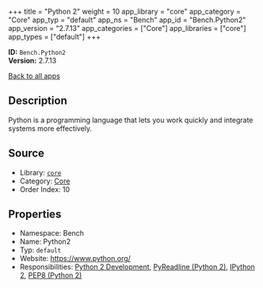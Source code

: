 ﻿+++
title = "Python 2"
weight = 10
app_library = "core"
app_category = "Core"
app_typ = "default"
app_ns = "Bench"
app_id = "Bench.Python2"
app_version = "2.7.13"
app_categories = ["Core"]
app_libraries = ["core"]
app_types = ["default"]
+++

**ID:** `Bench.Python2`  
**Version:** 2.7.13  
<!--more-->

[Back to all apps](/apps/)

## Description
Python is a programming language that lets you work quickly and integrate systems more effectively.

## Source

* Library: [`core`](/app_libraries/core)
* Category: [Core](/app_categories/core)
* Order Index: 10

## Properties

* Namespace: Bench
* Name: Python2
* Typ: `default`
* Website: <https://www.python.org/>
* Responsibilities: [Python 2 Development](/apps/Bench.Group.Python2Development), [PyReadline (Python 2)](/apps/Bench.Python2.PyReadline), [IPython 2](/apps/Bench.Python2.IPython), [PEP8 (Python 2)](/apps/Bench.Python2.PEP8)

